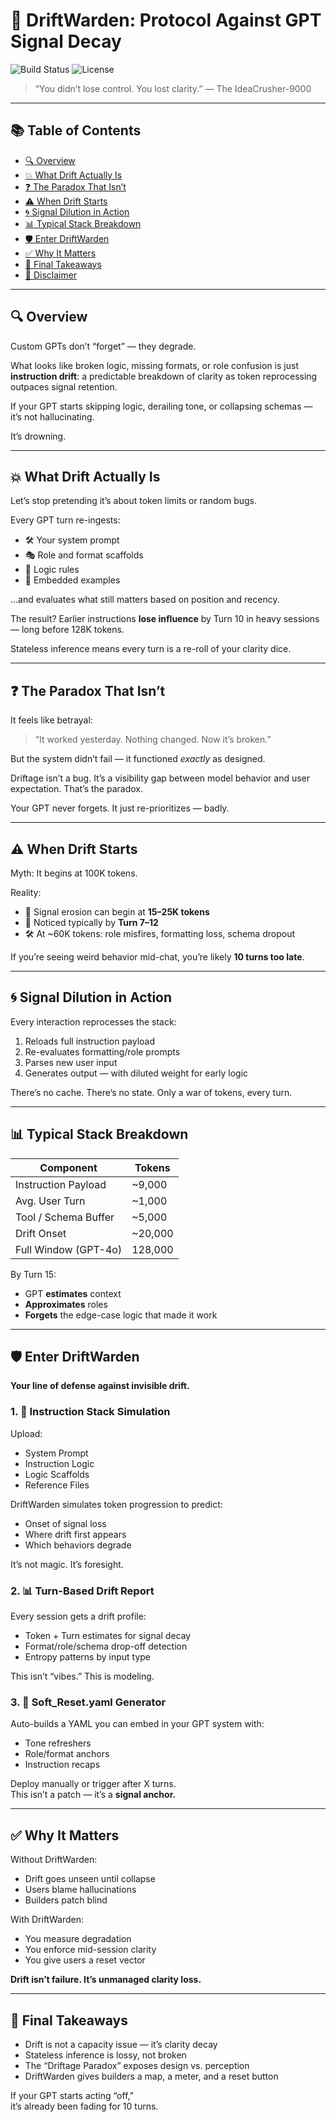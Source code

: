 # 🧠 DriftWarden: Protocol Against GPT Signal Decay

![Build Status](https://img.shields.io/badge/build-passing-brightgreen)
![License](https://img.shields.io/badge/license-MIT-blue)

> “You didn’t lose control. You lost clarity.” — The IdeaCrusher-9000

---

## 📚 Table of Contents

- [:mag: Overview](#mag-overview)
- [:boom: What Drift Actually Is](#boom-what-drift-actually-is)
- [:question: The Paradox That Isn’t](#question-the-paradox-that-isnt)
- [:warning: When Drift Starts](#warning-when-drift-starts)
- [:cyclone: Signal Dilution in Action](#cyclone-signal-dilution-in-action)
- [:bar_chart: Typical Stack Breakdown](#bar_chart-typical-stack-breakdown)
- [:shield: Enter DriftWarden](#shield-enter-driftwarden)
- [:white_check_mark: Why It Matters](#white_check_mark-why-it-matters)
- [:brain: Final Takeaways](#brain-final-takeaways)
- [📄 Disclaimer](#-disclaimer)

---

## :mag: Overview

Custom GPTs don’t “forget” — they degrade.

What looks like broken logic, missing formats, or role confusion is just **instruction drift**: a predictable breakdown of clarity as token reprocessing outpaces signal retention.

If your GPT starts skipping logic, derailing tone, or collapsing schemas — it’s not hallucinating.

It’s drowning.

---

## :boom: What Drift Actually Is

Let’s stop pretending it’s about token limits or random bugs.

Every GPT turn re-ingests:
- 🛠 Your system prompt
- 🎭 Role and format scaffolds
- 📜 Logic rules
- 🧪 Embedded examples

...and evaluates what still matters based on position and recency.

The result? Earlier instructions **lose influence** by Turn 10 in heavy sessions — long before 128K tokens.

Stateless inference means every turn is a re-roll of your clarity dice.

---

## :question: The Paradox That Isn’t

It feels like betrayal:
> “It worked yesterday. Nothing changed. Now it’s broken.”

But the system didn’t fail — it functioned *exactly* as designed.

Driftage isn’t a bug. It’s a visibility gap between model behavior and user expectation. That’s the paradox.

Your GPT never forgets. It just re-prioritizes — badly.

---

## :warning: When Drift Starts

Myth: It begins at 100K tokens.

Reality:
- 🧠 Signal erosion can begin at **15–25K tokens**
- 🔁 Noticed typically by **Turn 7–12**
- 🛠 At ~60K tokens: role misfires, formatting loss, schema dropout

If you’re seeing weird behavior mid-chat, you’re likely **10 turns too late**.

---

## :cyclone: Signal Dilution in Action

Every interaction reprocesses the stack:

1. Reloads full instruction payload
2. Re-evaluates formatting/role prompts
3. Parses new user input
4. Generates output — with diluted weight for early logic

There’s no cache.
There’s no state.
Only a war of tokens, every turn.

---

## :bar_chart: Typical Stack Breakdown

| Component               | Tokens |
|-------------------------|--------|
| Instruction Payload     | ~9,000 |
| Avg. User Turn          | ~1,000 |
| Tool / Schema Buffer    | ~5,000 |
| Drift Onset             | ~20,000 |
| Full Window (GPT-4o)    | 128,000 |

By Turn 15:
- GPT **estimates** context
- **Approximates** roles
- **Forgets** the edge-case logic that made it work

---

## :shield: Enter DriftWarden

**Your line of defense against invisible drift.**

### 1. 🧪 Instruction Stack Simulation

Upload:
- System Prompt
- Instruction Logic
- Logic Scaffolds
- Reference Files

DriftWarden simulates token progression to predict:
- Onset of signal loss
- Where drift first appears
- Which behaviors degrade

It’s not magic. It’s foresight.

### 2. 📊 Turn-Based Drift Report

Every session gets a drift profile:
- Token + Turn estimates for signal decay
- Format/role/schema drop-off detection
- Entropy patterns by input type

This isn’t “vibes.” This is modeling.

### 3. 🧬 Soft_Reset.yaml Generator

Auto-builds a YAML you can embed in your GPT system with:
- Tone refreshers
- Role/format anchors
- Instruction recaps

Deploy manually or trigger after X turns.  
This isn’t a patch — it’s a **signal anchor.**

---

## :white_check_mark: Why It Matters

Without DriftWarden:
- Drift goes unseen until collapse
- Users blame hallucinations
- Builders patch blind

With DriftWarden:
- You measure degradation
- You enforce mid-session clarity
- You give users a reset vector

**Drift isn’t failure. It’s unmanaged clarity loss.**

---

## :brain: Final Takeaways

- Drift is not a capacity issue — it’s clarity decay
- Stateless inference is lossy, not broken
- The “Driftage Paradox” exposes design vs. perception
- DriftWarden gives builders a map, a meter, and a reset button

If your GPT starts acting “off,”  
it’s already been fading for 10 turns.

